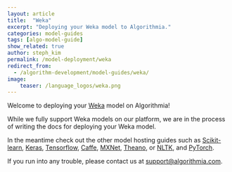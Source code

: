 ```yaml
---
layout: article
title:  "Weka"
excerpt: "Deploying your Weka model to Algorithmia."
categories: model-guides
tags: [algo-model-guide]
show_related: true
author: steph_kim
permalink: /model-deployment/weka
redirect_from:
  - /algorithm-development/model-guides/weka/
image:
    teaser: /language_logos/weka.png
---
```


Welcome to deploying your <a href="http://www.cs.waikato.ac.nz/ml/weka/index.html">Weka</a> model on Algorithmia!

While we fully support Weka models on our platform, we are in the process of writing the docs for deploying your Weka model.

In the meantime check out the other model hosting guides such as <a href="{{site.baseurl}}/model-deployment/scikit/">Scikit-learn</a>, <a href="{{site.baseurl}}/model-deployment/keras/">Keras</a>, <a href="{{site.baseurl}}/model-deployment/tensorflow/">Tensorflow</a>, <a href="{{site.baseurl}}/model-deployment/caffe/">Caffe</a>, <a href="{{site.baseurl}}/model-deployment/mxnet/">MXNet</a>, <a href="{{site.baseurl}}/model-deployment/theano/">Theano</a>, or <a href="{{site.baseurl}}/model-deployment/nltk/">NLTK</a>, and <a href="{{site.baseurl}}/model-deployment/pytorch/">PyTorch</a>.

If you run into any trouble, please contact us at <a href="mailto:support@algorithmia.com">support@algorithmia.com</a>.
